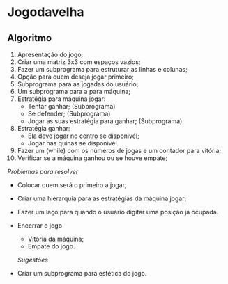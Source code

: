 # Jogodavelha
## Algoritmo
1. Apresentação do jogo;
2. Criar uma matriz 3x3 com espaços vazios;
3. Fazer um subprograma para estruturar as linhas e colunas;
4. Opção para quem deseja jogar primeiro;
5. Subprograma para as jogadas do usuário;
6. Um subprograma para a  para máquina;
7. Estratégia para máquina jogar:
   - Tentar ganhar; (Subprograma)
   - Se defender; (Subprograma)
   - Jogar as suas estratégia para ganhar; (Subprograma)
8. Estratégia ganhar:
   - Ela deve jogar no centro se disponivél;
   - Jogar nas quinas se disponivél.
9. Fazer um (while) com os números de jogas e um contador para vitória;
10. Verificar se a máquina ganhou ou se houve empate;

*Problemas para resolver*
 - Colocar quem será o primeiro a jogar;
 - Criar uma hierarquia para as estratégias da máquina jogar;
 - Fazer um laço para quando o usuário digitar uma posição já ocupada.
 - Encerrar o jogo
   - Vitória da máquina;
   - Empate do jogo.
   
   *Sugestões* 
 - Criar um subprograma para estética do jogo.


  
